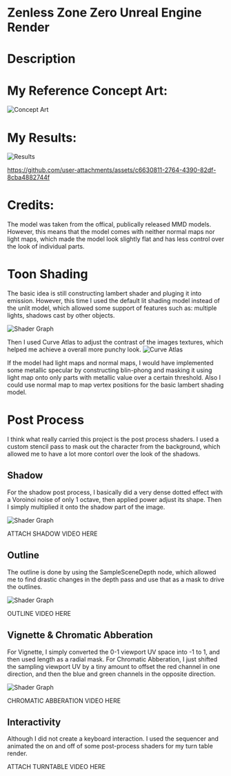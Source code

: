 # Zenless Zone Zero Unreal Engine Render
# Description
# My Reference Concept Art:

![Concept Art](./ConceptArt.png)

# My Results:

![Results](./DemoMediaFiles/Cover.png)


https://github.com/user-attachments/assets/c6630811-2764-4390-82df-8cba4882744f

# Credits:

The model was taken from the offical, publically released MMD models. However, this means that the model comes with neither normal maps nor light maps, which made the model look slightly flat and has less control over the look of individual parts.

# Toon Shading
The basic idea is still constructing lambert shader and pluging it into emission. However, this time I used the default lit shading model instead of the unlit model, which allowed some support of features such as: multiple lights, shadows cast by other objects.

![Shader Graph](./DemoMediaFiles/ToonShader.jpg)

Then I used Curve Atlas to adjust the contrast of the images textures, which helped me achieve a overall more punchy look.
![Curve Atlas](./DemoMediaFiles/CurveAtlas.jpg)

If the model had light maps and normal maps, I would have implemented some metallic specular by constructing blin-phong and masking it using light map onto only parts with metallic value over a certain threshold. Also I could use normal map to map vertex positions for the basic lambert shading model.

# Post Process
I think what really carried this project is the post process shaders. I used a custom stencil pass to mask out the character from the background, which allowed me to have a lot more contorl over the look of the shadows.
## Shadow
For the shadow post process, I basically did a very dense dotted effect with a Voroinoi noise of only 1 octave, then applied power adjust its shape. Then I simply multiplied it onto the shadow part of the image.

![Shader Graph](./DemoMediaFiles/PP_Shadow.jpg)

ATTACH SHADOW VIDEO HERE
## Outline
The outline is done by using the SampleSceneDepth node, which allowed me to find drastic changes in the depth pass and use that as a mask to drive the outlines.

![Shader Graph](./DemoMediaFiles/PP_Outline.jpg)

OUTLINE VIDEO HERE

## Vignette & Chromatic Abberation
For Vignette, I simply converted the 0-1 viewport UV space into -1 to 1, and then used length as a radial mask.
For Chromatic Abberation, I just shifted the sampling viewport UV by a tiny amount to offset the red channel in one direction, and then the blue and green channels in the opposite direction.

![Shader Graph](./DemoMediaFiles/PP_Cinema.jpg)

CHROMATIC ABBERATION VIDEO HERE

## Interactivity
Although I did not create a keyboard interaction. I used the sequencer and animated the on and off of some post-process shaders for my turn table render.

ATTACH TURNTABLE VIDEO HERE
